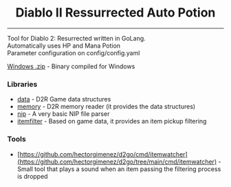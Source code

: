 <h1 align="center">Diablo II Ressurrected Auto Potion</h1>

---

Tool for Diablo 2: Resurrected written in GoLang. 
<br />
Automatically uses HP and Mana Potion
<br />
Parameter configuration on config/config.yaml
<br />

[Windows .zip](https://github.com/Hefero/D2R-AutoPotion-Go/releases/download/v1/D2R-AutoPotion-Go.zip) - Binary compiled for Windows

### Libraries

- [data](https://github.com/Hefero/D2R-AutoPotion-Go/tree/main/pkg/data) - D2R Game data structures
- [memory](https://github.com/Hefero/D2R-AutoPotion-Go/tree/main/pkg/memory) - D2R memory reader (it provides the data
  structures)
- [nip](https://github.com/Hefero/D2R-AutoPotion-Go/tree/main/pkg/nip) - A very basic NIP file parser
- [itemfilter](https://github.com/Hefero/D2R-AutoPotion-Go/tree/main/pkg/itemfilter) - Based on game data, it provides an item
  pickup filtering

### Tools

- [https://github.com/hectorgimenez/d2go/cmd/itemwatcher](https://github.com/hectorgimenez/d2go/tree/main/cmd/itemwatcher) - Small tool that plays a sound
  when an item passing the filtering process is dropped
